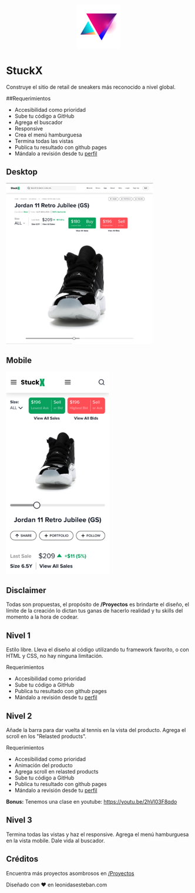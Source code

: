 <div align="center">
<img width="120px"  src="https://raw.githubusercontent.com/no-te-rindas/logo/main/Logo/LeonidasEsteban-destello-envolvente-cuadrada.png" />
</div>

# StuckX

Construye el sitio de retail de sneakers más reconocido a nivel global.

##Requerimientos

- Accesibilidad como prioridad
- Sube tu código a GitHub
- Agrega el buscador
- Responsive
- Crea el menú hamburguesa
- Termina todas las vistas
- Publica tu resultado con github pages
- Mándalo a revisión desde tu [perfil](https://leonidasesteban.com/estudiante)


## Desktop

<img width="400px"  src="https://github.com/no-te-rindas/imagenes/blob/main/Readmes/stuckx/stuckx-desktop.png?raw=true" />

## Mobile

<img width="280px"  src="https://github.com/no-te-rindas/imagenes/blob/main/Readmes/stuckx/stuckx-mobile.png?raw=true" />

## Disclaimer

Todas son propuestas, el propósito de **/Proyectos** es brindarte el diseño, el límite de la creación lo dictan tus ganas de hacerlo realidad y tu skills del momento a la hora de codear.

## Nivel 1

Estilo libre. Lleva el diseño al código utilizando tu framework favorito, o con HTML y CSS, no hay ninguna limitación.

Requerimientos

- Accesibilidad como prioridad
- Sube tu código a GitHub
- Publica tu resultado con github pages
- Mándalo a revisión desde tu [perfil](https://leonidasesteban.com/estudiante)

## Nivel 2

Añade la barra para dar vuelta al tennis en la vista del producto. Agrega el scroll en los "Relasted products".

Requerimientos

- Accesibilidad como prioridad
- Animación del producto
- Agrega scroll en relasted products
- Sube tu código a GitHub
- Publica tu resultado con github pages
- Mándalo a revisión desde tu [perfil](https://leonidasesteban.com/estudiante)

**Bonus:** Tenemos una clase en youtube: https://youtu.be/2hVl03F8qdo

## Nivel 3

Termina todas las vistas y haz el responsive. Agrega el menú hamburguesa en la vista mobile. Dale vida al buscador.


## Créditos

Encuentra más proyectos asombrosos en [/Proyectos](https://leonidasesteban.com/proyectos)

Diseñado con ♥️ en leonidasesteban.com